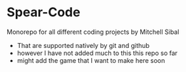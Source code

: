 # Spear-Code
Monorepo for all different coding projects by Mitchell Sibal

 - That are supported natively by git and github
 - however I have not added much to this this repo so far
 - might add the game that I want to make here soon 
